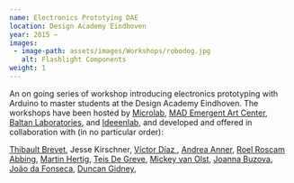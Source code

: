 ```yaml
---
name: Electronics Prototying DAE
location: Design Academy Eindhoven
year: 2015 – 
images: 
 - image-path: assets/images/Workshops/robodog.jpg
   alt: Flashlight Components
weight: 1
---
```

An on going series of workshop introducing electronics prototyping with Arduino to master students at the Design Academy Eindhoven. The workshops have been hosted by [Microlab](https://microlab.nl), [MAD Emergent Art Center](https://madlab.nl/?lang=en), [Baltan Laboratories](https://www.baltanlaboratories.org/), and [Ideeenlab](https://ideeenlab.nl/), and  developed and offered in collaboration with (in no particular order):

[Thibault Brevet](http://www.thibaultbrevet.com),
Jesse Kirschner,
[Víctor Díaz ](http://www.victordiazbarrales.com),
[Andrea Anner](http://www.andreaanner.ch),
[Roel Roscam Abbing](https://test.roelof.info),
[Martin Hertig](http://martinhertig.ch/),
[Teis De Greve](https://teis.work),
[Mickey van Olst](https://mickeyvanolst.com),
[Joanna Buzova](https://oyoana.com),
[João da Fonseca](https://joaofonseca.cc/selectedwork/),
[Duncan Gidney](https://duncangidney.com),